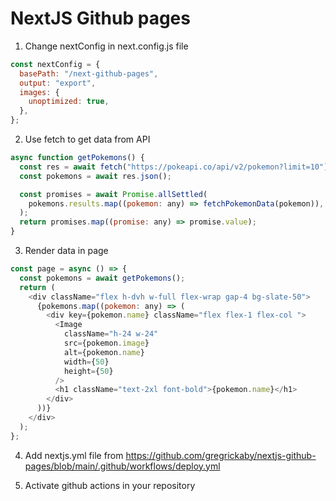 # NextJS Github pages

1. Change nextConfig in next.config.js file

```js
const nextConfig = {
  basePath: "/next-github-pages",
  output: "export",
  images: {
    unoptimized: true,
  },
};
```

2. Use fetch to get data from API

```js
async function getPokemons() {
  const res = await fetch("https://pokeapi.co/api/v2/pokemon?limit=10");
  const pokemons = await res.json();

  const promises = await Promise.allSettled(
    pokemons.results.map((pokemon: any) => fetchPokemonData(pokemon)),
  );
  return promises.map((promise: any) => promise.value);
}
```

3. Render data in page

```js
const page = async () => {
  const pokemons = await getPokemons();
  return (
    <div className="flex h-dvh w-full flex-wrap gap-4 bg-slate-50">
      {pokemons.map((pokemon: any) => (
        <div key={pokemon.name} className="flex flex-1 flex-col ">
          <Image
            className="h-24 w-24"
            src={pokemon.image}
            alt={pokemon.name}
            width={50}
            height={50}
          />
          <h1 className="text-2xl font-bold">{pokemon.name}</h1>
        </div>
      ))}
    </div>
  );
};
```

4. Add nextjs.yml file from
   https://github.com/gregrickaby/nextjs-github-pages/blob/main/.github/workflows/deploy.yml

5. Activate github actions in your repository
